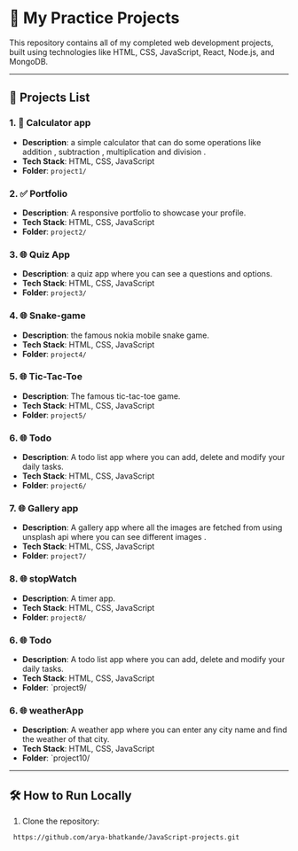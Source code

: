 # 🚀 My Practice Projects

This repository contains all of my completed web development projects, built using technologies like HTML, CSS, JavaScript, React, Node.js, and MongoDB.

---

## 📁 Projects List

### 1. 📝 Calculator app
- **Description**: a simple calculator that can do some operations like addition , subtraction , multiplication and division .
- **Tech Stack**: HTML, CSS, JavaScript
- **Folder**: `project1/`

### 2. ✅ Portfolio
- **Description**: A responsive portfolio to showcase your profile.
- **Tech Stack**: HTML, CSS, JavaScript
- **Folder**: `project2/`

### 3. 🌐 Quiz App
- **Description**: a quiz app where you can see a questions and options.
- **Tech Stack**: HTML, CSS, JavaScript
- **Folder**: `project3/`

### 4. 🌐 Snake-game
- **Description**: the famous nokia mobile snake game.
- **Tech Stack**: HTML, CSS, JavaScript
- **Folder**: `project4/`

 ### 5. 🌐 Tic-Tac-Toe
- **Description**: The famous tic-tac-toe game.
- **Tech Stack**: HTML, CSS, JavaScript
- **Folder**: `project5/`

### 6. 🌐 Todo
- **Description**: A todo list app where you can add, delete and modify your daily  tasks.
- **Tech Stack**: HTML, CSS, JavaScript
- **Folder**: `project6/`

### 7. 🌐 Gallery app
- **Description**: A gallery app where all the images are fetched from using unsplash api where you can see different images .
- **Tech Stack**: HTML, CSS, JavaScript
- **Folder**: `project7/`

### 8. 🌐 stopWatch
- **Description**: A timer app.
- **Tech Stack**: HTML, CSS, JavaScript
- **Folder**: `project8/`

### 6. 🌐 Todo
- **Description**: A todo list app where you can add, delete and modify your daily  tasks.
- **Tech Stack**: HTML, CSS, JavaScript
- **Folder**: `project9/

### 6. 🌐 weatherApp
- **Description**: A weather app where you can enter any city name and find the weather of that city.
- **Tech Stack**: HTML, CSS, JavaScript
- **Folder**: `project10/
---

## 🛠️ How to Run Locally

1. Clone the repository:

```bash
 https://github.com/arya-bhatkande/JavaScript-projects.git
